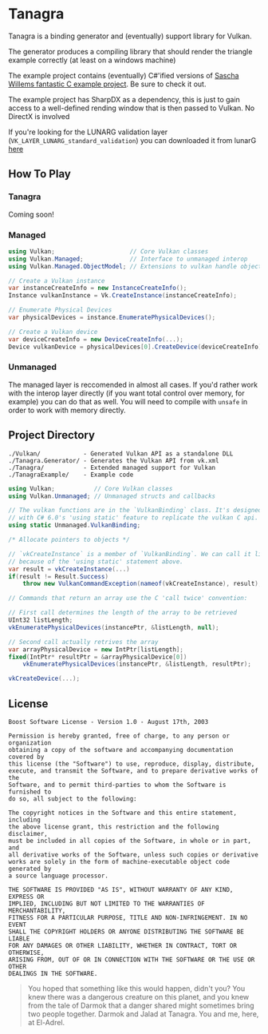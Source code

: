 
# Tanagra

Tanagra is a binding generator and (eventually) support library for Vulkan.

The generator produces a compiling library that should render the triangle example correctly (at least on a windows machine)

The example project contains (eventually) C#'ified versions of [Sascha Willems fantastic C example project](https://github.com/SaschaWillems/Vulkan). Be sure to check it out.

The example project has SharpDX as a dependency, this is just to gain access to a well-defined rending window that is then passed to Vulkan. No DirectX is involved

If you're looking for the LUNARG validation layer (`VK_LAYER_LUNARG_standard_validation`) you can downloaded it from lunarG [here](https://lunarg.com/vulkan-sdk/)

## How To Play

### Tanagra

Coming soon!

### Managed

```C#
using Vulkan;                     // Core Vulkan classes
using Vulkan.Managed;             // Interface to unmanaged interop
using Vulkan.Managed.ObjectModel; // Extensions to vulkan handle objects

// Create a Vulkan instance
var instanceCreateInfo = new InstanceCreateInfo();
Instance vulkanInstance = Vk.CreateInstance(instanceCreateInfo);

// Enumerate Physical Devices
var physicalDevices = instance.EnumeratePhysicalDevices();

// Create a Vulkan device
var deviceCreateInfo = new DeviceCreateInfo(...);
Device vulkanDevice = physicalDevices[0].CreateDevice(deviceCreateInfo);
```

### Unmanaged

The managed layer is reccomended in almost all cases. If you'd rather work with the interop layer directly (if you want total control over memory, for example) you can do that as well. You will need to compile with `unsafe` in order to work with memory directly.

## Project Directory

```
./Vulkan/            - Generated Vulkan API as a standalone DLL
./Tanagra.Generator/ - Generates the Vulkan API from vk.xml
./Tanagra/           - Extended managed support for Vulkan
./TanagraExample/    - Example code
```

```C#
using Vulkan;           // Core Vulkan classes
using Vulkan.Unmanaged; // Unmanaged structs and callbacks

// The vulkan functions are in the `VulkanBinding` class. It's designed to be used
// with C# 6.0's 'using static' feature to replicate the vulkan C api.
using static Unmanaged.VulkanBinding;

/* Allocate pointers to objects */

// `vkCreateInstance` is a member of `VulkanBinding`. We can call it like this
// because of the 'using static' statement above.
var result = vkCreateInstance(...)
if(result != Result.Success)
	throw new VulkanCommandException(nameof(vkCreateInstance), result);

// Commands that return an array use the C 'call twice' convention:

// First call determines the length of the array to be retrieved
UInt32 listLength;
vkEnumeratePhysicalDevices(instancePtr, &listLength, null);

// Second call actually retrives the array
var arrayPhysicalDevice = new IntPtr[listLength];
fixed(IntPtr* resultPtr = &arrayPhysicalDevice[0])
	vkEnumeratePhysicalDevices(instancePtr, &listLength, resultPtr);

vkCreateDevice(...);
```

## License
```
Boost Software License - Version 1.0 - August 17th, 2003

Permission is hereby granted, free of charge, to any person or organization
obtaining a copy of the software and accompanying documentation covered by
this license (the "Software") to use, reproduce, display, distribute,
execute, and transmit the Software, and to prepare derivative works of the
Software, and to permit third-parties to whom the Software is furnished to
do so, all subject to the following:

The copyright notices in the Software and this entire statement, including
the above license grant, this restriction and the following disclaimer,
must be included in all copies of the Software, in whole or in part, and
all derivative works of the Software, unless such copies or derivative
works are solely in the form of machine-executable object code generated by
a source language processor.

THE SOFTWARE IS PROVIDED "AS IS", WITHOUT WARRANTY OF ANY KIND, EXPRESS OR
IMPLIED, INCLUDING BUT NOT LIMITED TO THE WARRANTIES OF MERCHANTABILITY,
FITNESS FOR A PARTICULAR PURPOSE, TITLE AND NON-INFRINGEMENT. IN NO EVENT
SHALL THE COPYRIGHT HOLDERS OR ANYONE DISTRIBUTING THE SOFTWARE BE LIABLE
FOR ANY DAMAGES OR OTHER LIABILITY, WHETHER IN CONTRACT, TORT OR OTHERWISE,
ARISING FROM, OUT OF OR IN CONNECTION WITH THE SOFTWARE OR THE USE OR OTHER
DEALINGS IN THE SOFTWARE.
```

> You hoped that something like this would happen, didn't you? You knew there was a dangerous creature on this planet, and you knew from the tale of Darmok that a danger shared might sometimes bring two people together. Darmok and Jalad at Tanagra. You and me, here, at El-Adrel.